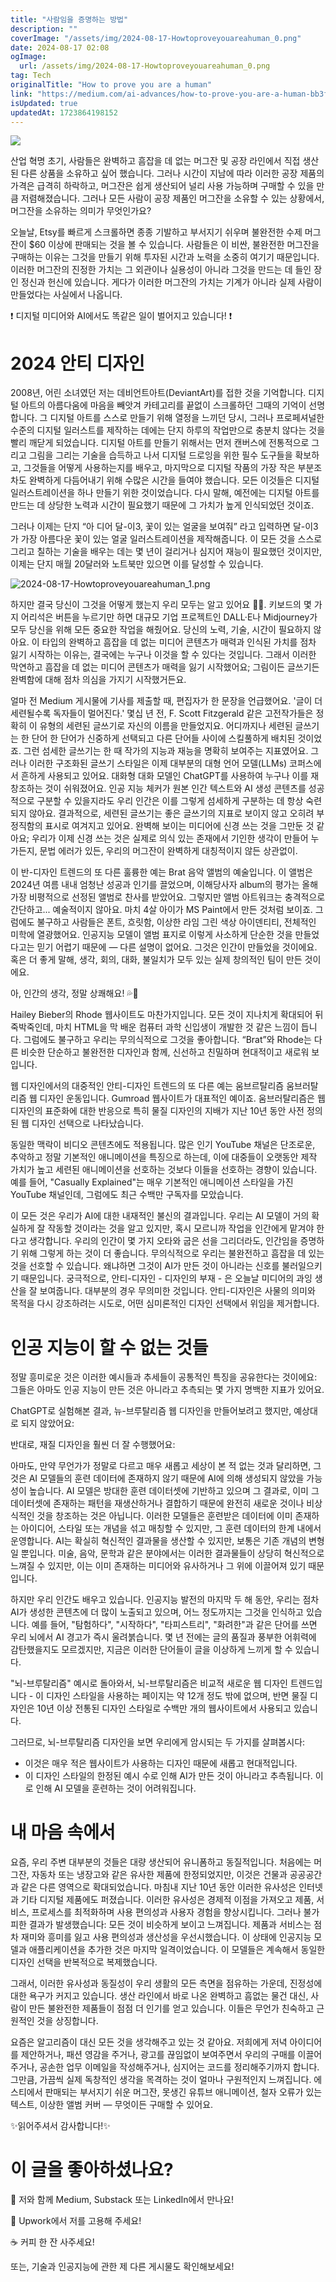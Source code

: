 ```yaml
---
title: "사람임을 증명하는 방법"
description: ""
coverImage: "/assets/img/2024-08-17-Howtoproveyouareahuman_0.png"
date: 2024-08-17 02:08
ogImage: 
  url: /assets/img/2024-08-17-Howtoproveyouareahuman_0.png
tag: Tech
originalTitle: "How to prove you are a human"
link: "https://medium.com/ai-advances/how-to-prove-you-are-a-human-bb3f1eb6e09f"
isUpdated: true
updatedAt: 1723864198152
---
```



<img src="/assets/img/2024-08-17-Howtoproveyouareahuman_0.png" />

산업 혁명 초기, 사람들은 완벽하고 흠잡을 데 없는 머그잔 및 공장 라인에서 직접 생산된 다른 상품을 소유하고 싶어 했습니다. 그러나 시간이 지남에 따라 이러한 공장 제품의 가격은 급격히 하락하고, 머그잔은 쉽게 생산되어 널리 사용 가능하며 구매할 수 있을 만큼 저렴해졌습니다. 그러나 모든 사람이 공장 제품인 머그잔을 소유할 수 있는 상황에서, 머그잔을 소유하는 의미가 무엇인가요?

오늘날, Etsy를 빠르게 스크롤하면 종종 기발하고 부서지기 쉬우며 불완전한 수제 머그잔이 $60 이상에 판매되는 것을 볼 수 있습니다. 사람들은 이 비싼, 불완전한 머그잔을 구매하는 이유는 그것을 만들기 위해 투자된 시간과 노력을 소중히 여기기 때문입니다. 이러한 머그잔의 진정한 가치는 그 외관이나 실용성이 아니라 그것을 만드는 데 들인 장인 정신과 헌신에 있습니다. 게다가 이러한 머그잔의 가치는 기계가 아니라 실제 사람이 만들었다는 사실에서 나옵니다.

❗ 디지털 미디어와 AI에서도 똑같은 일이 벌어지고 있습니다! ❗

<div class="content-ad"></div>

# 2024 안티 디자인

2008년, 어린 소녀였던 저는 데비언트아트(DeviantArt)를 접한 것을 기억합니다. 디지털 아트의 아름다움에 마음을 빼앗겨 카테고리를 끝없이 스크롤하던 그때의 기억이 선명합니다. 그 디지털 아트를 스스로 만들기 위해 열정을 느끼던 당시, 그러나 프로페셔널한 수준의 디지털 일러스트를 제작하는 데에는 단지 하루의 작업만으로 충분치 않다는 것을 빨리 깨닫게 되었습니다. 디지털 아트를 만들기 위해서는 먼저 캔버스에 전통적으로 그리고 그림을 그리는 기술을 습득하고 나서 디지털 드로잉을 위한 필수 도구들을 확보하고, 그것들을 어떻게 사용하는지를 배우고, 마지막으로 디지털 작품의 가장 작은 부분조차도 완벽하게 다듬어내기 위해 수많은 시간을 들여야 했습니다. 모든 이것들은 디지털 일러스트레이션을 하나 만들기 위한 것이었습니다. 다시 말해, 예전에는 디지털 아트를 만드는 데 상당한 노력과 시간이 필요했기 때문에 그 가치가 높게 인식되었던 것이죠.

그러나 이제는 단지 “아 디어 달-이3, 꽃이 있는 얼굴을 보여줘” 라고 입력하면 달-이3가 가장 아름다운 꽃이 있는 얼굴 일러스트레이션을 제작해줍니다. 이 모든 것을 스스로 그리고 칠하는 기술을 배우는 데는 몇 년이 걸리거나 심지어 재능이 필요했던 것이지만, 이제는 단지 매월 20달러와 노트북만 있으면 이를 달성할 수 있습니다.

![2024-08-17-Howtoproveyouareahuman_1.png](/assets/img/2024-08-17-Howtoproveyouareahuman_1.png)

<div class="content-ad"></div>

하지만 결국 당신이 그것을 어떻게 했는지 우리 모두는 알고 있어요 🤷‍♀️. 키보드의 몇 가지 어리석은 버튼을 누르기만 하면 대규모 기업 프로젝트인 DALL·E나 Midjourney가 모두 당신을 위해 모든 중요한 작업을 해줬어요. 당신의 노력, 기술, 시간이 필요하지 않아요. 이 타입의 완벽하고 흠잡을 데 없는 미디어 콘텐츠가 매력과 인식된 가치를 점차 잃기 시작하는 이유는, 결국에는 누구나 이것을 할 수 있다는 것입니다. 그래서 이러한 막연하고 흠잡을 데 없는 미디어 콘텐츠가 매력을 잃기 시작했어요; 그림이든 글쓰기든 완벽함에 대해 점차 의심을 가지기 시작했거든요.

얼마 전 Medium 게시물에 기사를 제출할 때, 편집자가 한 문장을 언급했어요. '글이 더 세련될수록 독자들이 멀어진다.' 몇십 년 전, F. Scott Fitzgerald 같은 고전작가들은 정확히 이 유형의 세련된 글쓰기로 자신의 이름을 만들었지요. 어디까지나 세련된 글쓰기는 한 단어 한 단어가 신중하게 선택되고 다른 단어들 사이에 스킬풀하게 배치된 것이었죠. 그런 섬세한 글쓰기는 한 때 작가의 지능과 재능을 명확히 보여주는 지표였어요. 그러나 이러한 구조화된 글쓰기 스타일은 이제 대부분의 대형 언어 모델(LLMs) 코퍼스에서 흔하게 사용되고 있어요. 대화형 대화 모델인 ChatGPT를 사용하여 누구나 이를 재창조하는 것이 쉬워졌어요. 인공 지능 체커가 원본 인간 텍스트와 AI 생성 콘텐츠를 성공적으로 구분할 수 있을지라도 우리 인간은 이를 그렇게 섬세하게 구분하는 데 항상 숙련되지 않아요. 결과적으로, 세련된 글쓰기는 좋은 글쓰기의 지표로 보이지 않고 오히려 부정직함의 표시로 여겨지고 있어요. 완벽해 보이는 미디어에 신경 쓰는 것을 그만둔 것 같아요; 우리가 이제 신경 쓰는 것은 실제로 의식 있는 존재에서 기인한 생각이 만들어 누가든지, 문법 에러가 있든, 우리의 머그잔이 완벽하게 대칭적이지 않든 상관없이.

이 반-디자인 트렌드의 또 다른 훌륭한 예는 Brat 음악 앨범의 예술입니다. 이 앨범은 2024년 여름 내내 엄청난 성공과 인기를 끌었으며, 이해당사자 album의 평가는 올해 가장 비평적으로 선정된 앨범로 찬사를 받았어요. 그렇지만 앨범 아트워크는 충격적으로 간단하고... 예술적이지 않아요. 마치 4살 아이가 MS Paint에서 만든 것처럼 보이죠. 그럼에도 불구하고 사람들은 폰트, 흐릿함, 이상한 라임 그린 색상 아이덴티티, 전체적인 미학에 열광했어요. 인공지능 모델이 앨범 표지로 이렇게 사소하게 단순한 것을 만들었다고는 믿기 어렵기 때문에 — 다른 설명이 없어요. 그것은 인간이 만들었을 것이에요. 혹은 더 좋게 말해, 생각, 회의, 대화, 불일치가 모두 있는 실제 창의적인 팀이 만든 것이에요.

아, 인간의 생각, 정말 상쾌해요! 💦🌺

<div class="content-ad"></div>

Hailey Bieber의 Rhode 웹사이트도 마찬가지입니다. 모든 것이 지나치게 확대되어 뒤죽박죽인데, 마치 HTML을 막 배운 컴퓨터 과학 신입생이 개발한 것 같은 느낌이 듭니다. 그럼에도 불구하고 우리는 무의식적으로 그것을 좋아합니다. “Brat”와 Rhode는 다른 비슷한 단순하고 불완전한 디자인과 함께, 신선하고 친밀하며 현대적이고 새로워 보입니다.

웹 디자인에서의 대중적인 안티-디자인 트렌드의 또 다른 예는 움브르탈리즘 움브러탈리즘 웹 디자인 운동입니다. Gumroad 웹사이트가 대표적인 예이죠. 움브러탈리즘은 웹 디자인의 표준화에 대한 반응으로 특히 물질 디자인의 지배가 지난 10년 동안 사전 정의된 웹 디자인 선택으로 나타났습니다.

동일한 맥락이 비디오 콘텐츠에도 적용됩니다. 많은 인기 YouTube 채널은 단조로운, 추악하고 정말 기본적인 애니메이션을 특징으로 하는데, 이에 대중들이 오랫동안 제작 가치가 높고 세련된 애니메이션을 선호하는 것보다 이들을 선호하는 경향이 있습니다. 예를 들어, "Casually Explained"는 매우 기본적인 애니메이션 스타일을 가진 YouTube 채널인데, 그럼에도 최근 수백만 구독자를 모았습니다.

이 모든 것은 우리가 AI에 대한 내재적인 불신의 결과입니다. 우리는 AI 모델이 거의 확실하게 잘 작동할 것이라는 것을 알고 있지만, 혹시 모르니까 작업을 인간에게 맡겨야 한다고 생각합니다. 우리의 인간이 몇 가지 오타와 굽은 선을 그리더라도, 인간임을 증명하기 위해 그렇게 하는 것이 더 좋습니다. 무의식적으로 우리는 불완전하고 흠잡을 데 있는 것을 선호할 수 있습니다. 왜냐하면 그것이 AI가 만든 것이 아니라는 신호를 불러일으키기 때문입니다. 궁극적으로, 안티-디자인 - 디자인의 부재 - 은 오늘날 미디어의 과잉 생산을 잘 보여줍니다. 대부분의 경우 무의미한 것입니다. 안티-디자인은 사물의 의미와 목적을 다시 강조하려는 시도로, 어떤 심미론적인 디자인 선택에서 위임을 제거합니다.

<div class="content-ad"></div>

# 인공 지능이 할 수 없는 것들

정말 흥미로운 것은 이러한 예시들과 추세들이 공통적인 특징을 공유한다는 것이에요: 그들은 아마도 인공 지능이 만든 것은 아니라고 추측되는 몇 가지 명백한 지표가 있어요.

ChatGPT로 실험해본 결과, 뉴-브루탈리즘 웹 디자인을 만들어보려고 했지만, 예상대로 되지 않았어요:

반대로, 재질 디자인을 훨씬 더 잘 수행했어요:

<div class="content-ad"></div>

아마도, 만약 무언가가 정말로 다르고 매우 새롭고 세상이 본 적 없는 것과 달리하면, 그것은 AI 모델들의 훈련 데이터에 존재하지 않기 때문에 AI에 의해 생성되지 않았을 가능성이 높습니다. AI 모델은 방대한 훈련 데이터셋에 기반하고 있으며 그 결과로, 이미 그 데이터셋에 존재하는 패턴을 재생산하거나 결합하기 때문에 완전히 새로운 것이나 비상식적인 것을 창조하는 것은 아닙니다. 이러한 모델들은 훈련받은 데이터에 이미 존재하는 아이디어, 스타일 또는 개념을 섞고 매칭할 수 있지만, 그 훈련 데이터의 한계 내에서 운영합니다. AI는 확실히 혁신적인 결과물을 생산할 수 있지만, 보통은 기존 개념의 변형일 뿐입니다. 미술, 음악, 문학과 같은 분야에서는 이러한 결과물들이 상당히 혁신적으로 느껴질 수 있지만, 이는 이미 존재하는 미디어와 유사하거나 그 위에 이끌어져 있기 때문입니다.

하지만 우리 인간도 배우고 있습니다. 인공지능 발전의 마지막 두 해 동안, 우리는 점차 AI가 생성한 콘텐츠에 더 많이 노출되고 있으며, 어느 정도까지는 그것을 인식하고 있습니다. 예를 들어, "탐험하다", "시작하다", "타피스트리", "화려한"과 같은 단어를 쓰면 우리 뇌에서 AI 경고가 즉시 울려붉습니다. 몇 년 전에는 글의 품질과 풍부한 어휘력에 감탄했을지도 모르겠지만, 지금은 이러한 단어들이 글을 이상하게 느끼게 할 수 있습니다.

"뇌-브루탈리즘" 예시로 돌아와서, 뇌-브루탈리즘은 비교적 새로운 웹 디자인 트렌드입니다 - 이 디자인 스타일을 사용하는 페이지는 약 12개 정도 밖에 없으며, 반면 물질 디자인은 10년 이상 전통된 디자인 스타일로 수백만 개의 웹사이트에서 사용되고 있습니다.

그러므로, 뇌-브루탈리즘 디자인을 보면 우리에게 암시되는 두 가지를 살펴봅시다:

<div class="content-ad"></div>

- 이것은 매우 적은 웹사이트가 사용하는 디자인 때문에 새롭고 현대적입니다.
- 이 디자인 스타일의 한정된 예시 수로 인해 AI가 만든 것이 아니라고 추측됩니다. 이로 인해 AI 모델을 훈련하는 것이 어려워집니다.

# 내 마음 속에서

요즘, 우리 주변 대부분의 것들은 대량 생산되어 유니폼하고 동질적입니다. 처음에는 머그잔, 자동차 또는 냉장고와 같은 유사한 제품에 한정되었지만, 이것은 건물과 공공공간과 같은 다른 영역으로 확대되었습니다. 마침내 지난 10년 동안 이러한 유사성은 인터넷과 기타 디지털 제품에도 퍼졌습니다. 이러한 유사성은 경제적 이점을 가져오고 제품, 서비스, 프로세스를 최적화하며 사용 편의성과 사용자 경험을 향상시킵니다. 그러나 불가피한 결과가 발생했습니다: 모든 것이 비슷하게 보이고 느껴집니다. 제품과 서비스는 점차 재미와 흥미를 잃고 사용 편의성과 생산성을 우선시했습니다. 이 상태에 인공지능 모델과 애플리케이션을 추가한 것은 마지막 일격이었습니다. 이 모델들은 계속해서 동일한 디자인 선택을 반복적으로 복제했습니다.

그래서, 이러한 유사성과 동질성이 우리 생활의 모든 측면을 점유하는 가운데, 진정성에 대한 욕구가 커지고 있습니다. 생산 라인에서 바로 나온 완벽하고 흠없는 물건 대신, 사람이 만든 불완전한 제품들이 점점 더 인기를 얻고 있습니다. 이들은 무언가 친숙하고 근원적인 것을 상징합니다.

<div class="content-ad"></div>

요즘은 알고리즘이 대신 모든 것을 생각해주고 있는 것 같아요. 저희에게 저녁 아이디어를 제안하거나, 패션 영감을 주거나, 광고를 끊임없이 보여주면서 우리의 구매를 이끌어주거나, 공손한 업무 이메일을 작성해주거나, 심지어는 코드를 정리해주기까지 합니다. 그만큼, 가끔씩 실제 독창적인 생각을 목격하는 것이 얼마나 구원적인지 느껴집니다. 에스티에서 판매되는 부서지기 쉬운 머그잔, 못생긴 유튜브 애니메이션, 철자 오류가 있는 텍스트, 이상한 앨범 커버 — 무엇이든 구매할 수 있어요.

✨읽어주셔서 감사합니다!✨

# 이 글을 좋아하셨나요?

💌 저와 함께 Medium, Substack 또는 LinkedIn에서 만나요!

<div class="content-ad"></div>

💼 Upwork에서 저를 고용해 주세요!

☕ 커피 한 잔 사주세요!

또는, 기술과 인공지능에 관한 제 다른 게시물도 확인해보세요!